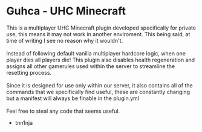 # Guhca - UHC Minecraft
This is a multiplayer UHC Minecraft plugin developed specifically for private use,
this means it may not work in another enviroment. This being said, at time of writing
I see no reason why it wouldn't.
<br><br>
Instead of following default vanilla multiplayer hardcore logic, when one player dies all
players die! This plugin also disables health regeneration and assigns all other
gamerules used within the server to streamline the resetting process.
<br><br>
Since it is designed for use only within our server, it also contains all of the
commands that we specifically find useful, these are constantly changing but a manifest will
always be finable in the plugin.yml
<br><br>
Feel free to steal any code that seems useful.

- tnn1nja
